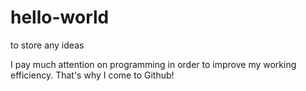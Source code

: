 # hello-world
to store any ideas

I pay much attention on programming in order to improve my working efficiency. That's why I come to Github!

